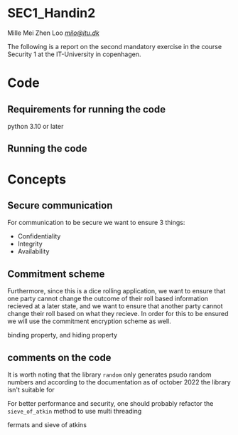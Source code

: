 # SEC1_Handin2

Mille Mei Zhen Loo *milo@itu.dk*

The following is a report on the second mandatory exercise in the course Security 1 at the IT-University in copenhagen.

# Code

## Requirements for running the code
python 3.10 or later

## Running the code


# Concepts

## Secure communication
For communication to be secure we want to ensure 3 things:
- Confidentiality
- Integrity
- Availability


## Commitment scheme
Furthermore, since this is a dice rolling application, we want to ensure that one party cannot change the outcome of their roll based information recieved at a later state, and we want to ensure that another party cannot change their roll based on what they recieve. In order for this to be ensured we will use the commitment encryption scheme as well.

binding property, and hiding property


## comments on the code
It is worth noting that the library `random` only generates psudo random numbers and according to the documentation as of october 2022 the library isn't suitable for 

For better performance and security, one should probably refactor the `sieve_of_atkin` method to use multi threading

fermats and sieve of atkins

